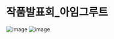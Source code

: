 # 작품발표회_아임그루트
![image](https://github.com/2023rapa-project/rapa/assets/132196804/444923cb-db94-4eac-a61b-0d3ea322be90)
![image](https://github.com/2023rapa-project/rapa/assets/119103469/bbf7aa04-958b-44d0-9215-38be2c662a24)
